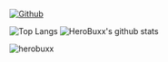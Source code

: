 [![Github](https://img.shields.io/github/followers/HeroBuxx?label=Follow&style=social)](https://github.com/HeroBuxx)


![Top Langs](https://github-readme-stats.vercel.app/api/top-langs/?username=HeroBuxx&hide=html)
![HeroBuxx's github stats](https://github-readme-stats.vercel.app/api?username=HeroBuxx&show_icons=true&count_private=true&line_height=40)  
  
 
<img src="https://komarev.com/ghpvc/?username=herobuxx&style=flat-square" alt="herobuxx" /><br>
